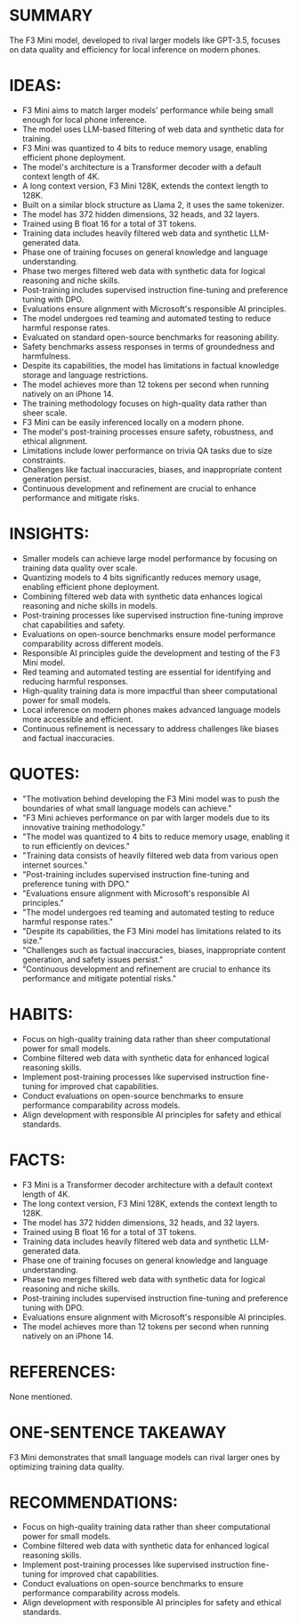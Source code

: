 # SUMMARY
The F3 Mini model, developed to rival larger models like GPT-3.5, focuses on data quality and efficiency for local inference on modern phones.

# IDEAS:
- F3 Mini aims to match larger models' performance while being small enough for local phone inference.
- The model uses LLM-based filtering of web data and synthetic data for training.
- F3 Mini was quantized to 4 bits to reduce memory usage, enabling efficient phone deployment.
- The model's architecture is a Transformer decoder with a default context length of 4K.
- A long context version, F3 Mini 128K, extends the context length to 128K.
- Built on a similar block structure as Llama 2, it uses the same tokenizer.
- The model has 372 hidden dimensions, 32 heads, and 32 layers.
- Trained using B float 16 for a total of 3T tokens.
- Training data includes heavily filtered web data and synthetic LLM-generated data.
- Phase one of training focuses on general knowledge and language understanding.
- Phase two merges filtered web data with synthetic data for logical reasoning and niche skills.
- Post-training includes supervised instruction fine-tuning and preference tuning with DPO.
- Evaluations ensure alignment with Microsoft's responsible AI principles.
- The model undergoes red teaming and automated testing to reduce harmful response rates.
- Evaluated on standard open-source benchmarks for reasoning ability.
- Safety benchmarks assess responses in terms of groundedness and harmfulness.
- Despite its capabilities, the model has limitations in factual knowledge storage and language restrictions.
- The model achieves more than 12 tokens per second when running natively on an iPhone 14.
- The training methodology focuses on high-quality data rather than sheer scale.
- F3 Mini can be easily inferenced locally on a modern phone.
- The model's post-training processes ensure safety, robustness, and ethical alignment.
- Limitations include lower performance on trivia QA tasks due to size constraints.
- Challenges like factual inaccuracies, biases, and inappropriate content generation persist.
- Continuous development and refinement are crucial to enhance performance and mitigate risks.

# INSIGHTS:
- Smaller models can achieve large model performance by focusing on training data quality over scale.
- Quantizing models to 4 bits significantly reduces memory usage, enabling efficient phone deployment.
- Combining filtered web data with synthetic data enhances logical reasoning and niche skills in models.
- Post-training processes like supervised instruction fine-tuning improve chat capabilities and safety.
- Evaluations on open-source benchmarks ensure model performance comparability across different models.
- Responsible AI principles guide the development and testing of the F3 Mini model.
- Red teaming and automated testing are essential for identifying and reducing harmful responses.
- High-quality training data is more impactful than sheer computational power for small models.
- Local inference on modern phones makes advanced language models more accessible and efficient.
- Continuous refinement is necessary to address challenges like biases and factual inaccuracies.

# QUOTES:
- "The motivation behind developing the F3 Mini model was to push the boundaries of what small language models can achieve."
- "F3 Mini achieves performance on par with larger models due to its innovative training methodology."
- "The model was quantized to 4 bits to reduce memory usage, enabling it to run efficiently on devices."
- "Training data consists of heavily filtered web data from various open internet sources."
- "Post-training includes supervised instruction fine-tuning and preference tuning with DPO."
- "Evaluations ensure alignment with Microsoft's responsible AI principles."
- "The model undergoes red teaming and automated testing to reduce harmful response rates."
- "Despite its capabilities, the F3 Mini model has limitations related to its size."
- "Challenges such as factual inaccuracies, biases, inappropriate content generation, and safety issues persist."
- "Continuous development and refinement are crucial to enhance its performance and mitigate potential risks."

# HABITS:
- Focus on high-quality training data rather than sheer computational power for small models.
- Combine filtered web data with synthetic data for enhanced logical reasoning skills.
- Implement post-training processes like supervised instruction fine-tuning for improved chat capabilities.
- Conduct evaluations on open-source benchmarks to ensure performance comparability across models.
- Align development with responsible AI principles for safety and ethical standards.

# FACTS:
- F3 Mini is a Transformer decoder architecture with a default context length of 4K.
- The long context version, F3 Mini 128K, extends the context length to 128K.
- The model has 372 hidden dimensions, 32 heads, and 32 layers.
- Trained using B float 16 for a total of 3T tokens.
- Training data includes heavily filtered web data and synthetic LLM-generated data.
- Phase one of training focuses on general knowledge and language understanding.
- Phase two merges filtered web data with synthetic data for logical reasoning and niche skills.
- Post-training includes supervised instruction fine-tuning and preference tuning with DPO.
- Evaluations ensure alignment with Microsoft's responsible AI principles.
- The model achieves more than 12 tokens per second when running natively on an iPhone 14.

# REFERENCES:
None mentioned.

# ONE-SENTENCE TAKEAWAY
F3 Mini demonstrates that small language models can rival larger ones by optimizing training data quality.

# RECOMMENDATIONS:
- Focus on high-quality training data rather than sheer computational power for small models.
- Combine filtered web data with synthetic data for enhanced logical reasoning skills.
- Implement post-training processes like supervised instruction fine-tuning for improved chat capabilities.
- Conduct evaluations on open-source benchmarks to ensure performance comparability across models.
- Align development with responsible AI principles for safety and ethical standards.
